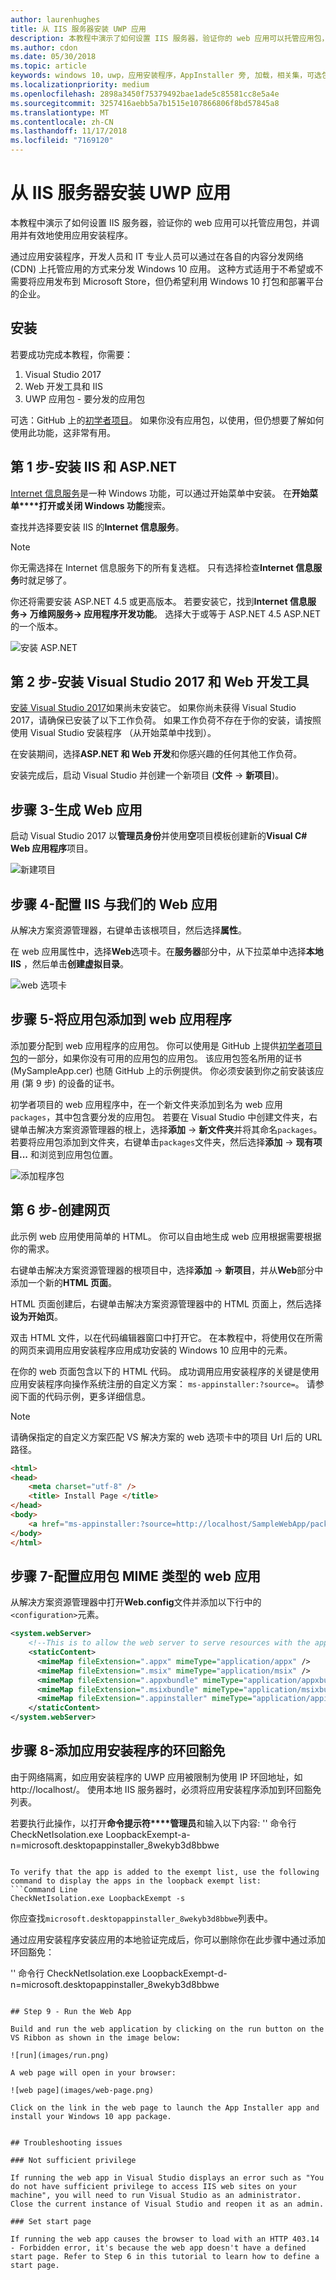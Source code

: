 ```yaml
---
author: laurenhughes
title: 从 IIS 服务器安装 UWP 应用
description: 本教程中演示了如何设置 IIS 服务器，验证你的 web 应用可以托管应用包，并调用并有效地使用应用安装程序。
ms.author: cdon
ms.date: 05/30/2018
ms.topic: article
keywords: windows 10，uwp，应用安装程序，AppInstaller 旁, 加载，相关集，可选包，IIS 服务器
ms.localizationpriority: medium
ms.openlocfilehash: 2898a3450f75379492bae1ade5c85581cc8e5a4e
ms.sourcegitcommit: 3257416aebb5a7b1515e107866806f8bd57845a8
ms.translationtype: MT
ms.contentlocale: zh-CN
ms.lasthandoff: 11/17/2018
ms.locfileid: "7169120"
---
```

# <a name="install-a-uwp-app-from-an-iis-server"></a>从 IIS 服务器安装 UWP 应用

本教程中演示了如何设置 IIS 服务器，验证你的 web 应用可以托管应用包，并调用并有效地使用应用安装程序。

通过应用安装程序，开发人员和 IT 专业人员可以通过在各自的内容分发网络 (CDN) 上托管应用的方式来分发 Windows 10 应用。 这种方式适用于不希望或不需要将应用发布到 Microsoft Store，但仍希望利用 Windows 10 打包和部署平台的企业。 

## <a name="setup"></a>安装

若要成功完成本教程，你需要：

1. Visual Studio 2017  
2. Web 开发工具和 IIS 
3. UWP 应用包 - 要分发的应用包

可选：GitHub 上的[初学者项目](https://github.com/AppInstaller/MySampleWebApp)。 如果你没有应用包，以使用，但仍想要了解如何使用此功能，这非常有用。

## <a name="step-1---install-iis-and-aspnet"></a>第 1 步-安装 IIS 和 ASP.NET 

[Internet 信息服务](https://www.iis.net/)是一种 Windows 功能，可以通过开始菜单中安装。 在**开始菜单****打开或关闭 Windows 功能**搜索。

查找并选择要安装 IIS 的**Internet 信息服务**。

> [!NOTE]
> 你无需选择在 Internet 信息服务下的所有复选框。 只有选择检查**Internet 信息服务**时就足够了。

你还将需要安装 ASP.NET 4.5 或更高版本。 若要安装它，找到**Internet 信息服务-> 万维网服务-> 应用程序开发功能**。 选择大于或等于 ASP.NET 4.5 ASP.NET 的一个版本。

![安装 ASP.NET](images/install-asp.png)

## <a name="step-2---install-visual-studio-2017-and-web-development-tools"></a>第 2 步-安装 Visual Studio 2017 和 Web 开发工具 

[安装 Visual Studio 2017](https://docs.microsoft.com/visualstudio/install/install-visual-studio)如果尚未安装它。 如果你尚未获得 Visual Studio 2017，请确保已安装了以下工作负荷。 如果工作负荷不存在于你的安装，请按照使用 Visual Studio 安装程序 （从开始菜单中找到）。  

在安装期间，选择**ASP.NET 和 Web 开发**和你感兴趣的任何其他工作负荷。 

安装完成后，启动 Visual Studio 并创建一个新项目 (**文件** -> **新项目**)。

## <a name="step-3---build-a-web-app"></a>步骤 3-生成 Web 应用

启动 Visual Studio 2017 以**管理员身份**并使用**空**项目模板创建新的**Visual C# Web 应用程序**项目。 

![新建项目](images/sample-web-app.png)

## <a name="step-4---configure-iis-with-our-web-app"></a>步骤 4-配置 IIS 与我们的 Web 应用 

从解决方案资源管理器，右键单击该根项目，然后选择**属性**。

在 web 应用属性中，选择**Web**选项卡。在**服务器**部分中，从下拉菜单中选择**本地 IIS** ，然后单击**创建虚拟目录**。 

![web 选项卡](images/web-tab.png)

## <a name="step-5---add-an-app-package-to-a-web-application"></a>步骤 5-将应用包添加到 web 应用程序 

添加要分配到 web 应用程序的应用包。 你可以使用是 GitHub 上提供[初学者项目包](https://github.com/AppInstaller/MySampleWebApp/tree/master/MySampleWebApp/packages)的一部分，如果你没有可用的应用包的应用包。 该应用包签名所用的证书 (MySampleApp.cer) 也随 GitHub 上的示例提供。 你必须安装到你之前安装该应用 (第 9 步) 的设备的证书。

初学者项目的 web 应用程序中，在一个新文件夹添加到名为 web 应用`packages`，其中包含要分发的应用包。 若要在 Visual Studio 中创建文件夹，右键单击解决方案资源管理器的根上，选择**添加** -> **新文件夹**并将其命名`packages`。 若要将应用包添加到文件夹，右键单击`packages`文件夹，然后选择**添加** -> **现有项目...** 和浏览到应用包位置。 

![添加程序包](images/add-package.png)

## <a name="step-6---create-a-web-page"></a>第 6 步-创建网页

此示例 web 应用使用简单的 HTML。 你可以自由地生成 web 应用根据需要根据你的需求。 

右键单击解决方案资源管理器的根项目中，选择**添加** -> **新项目**，并从**Web**部分中添加一个新的**HTML 页面**。

HTML 页面创建后，右键单击解决方案资源管理器中的 HTML 页面上，然后选择**设为开始页**。  

双击 HTML 文件，以在代码编辑器窗口中打开它。 在本教程中，将使用仅在所需的网页来调用应用安装程序应用成功安装的 Windows 10 应用中的元素。 

在你的 web 页面包含以下的 HTML 代码。 成功调用应用安装程序的关键是使用应用安装程序向操作系统注册的自定义方案： `ms-appinstaller:?source=`。 请参阅下面的代码示例，更多详细信息。

> [!NOTE]
> 请确保指定的自定义方案匹配 VS 解决方案的 web 选项卡中的项目 Url 后的 URL 路径。
 
```HTML
<html>
<head>
    <meta charset="utf-8" />
    <title> Install Page </title>
</head>
<body>
    <a href="ms-appinstaller:?source=http://localhost/SampleWebApp/packages/MySampleApp.appxbundle"> Install My Sample App</a>
</body>
</html>
```

## <a name="step-7---configure-the-web-app-for-app-package-mime-types"></a>步骤 7-配置应用包 MIME 类型的 web 应用

从解决方案资源管理器中打开**Web.config**文件并添加以下行中的`<configuration>`元素。 

```xml
<system.webServer>
    <!--This is to allow the web server to serve resources with the appropriate file extension-->
    <staticContent>
      <mimeMap fileExtension=".appx" mimeType="application/appx" />
      <mimeMap fileExtension=".msix" mimeType="application/msix" />
      <mimeMap fileExtension=".appxbundle" mimeType="application/appxbundle" />
      <mimeMap fileExtension=".msixbundle" mimeType="application/msixbundle" />
      <mimeMap fileExtension=".appinstaller" mimeType="application/appinstaller" />
    </staticContent>
</system.webServer>
```

## <a name="step-8---add-loopback-exemption-for-app-installer"></a>步骤 8-添加应用安装程序的环回豁免

由于网络隔离，如应用安装程序的 UWP 应用被限制为使用 IP 环回地址，如http://localhost/。 使用本地 IIS 服务器时，必须将应用安装程序添加到环回豁免列表。 

若要执行此操作，以打开**命令提示符****管理员**和输入以下内容: '' 命令行 CheckNetIsolation.exe LoopbackExempt-a-n=microsoft.desktopappinstaller_8wekyb3d8bbwe
```

To verify that the app is added to the exempt list, use the following command to display the apps in the loopback exempt list: 
```Command Line
CheckNetIsolation.exe LoopbackExempt -s
```

你应查找`microsoft.desktopappinstaller_8wekyb3d8bbwe`列表中。

通过应用安装程序安装应用的本地验证完成后，你可以删除你在此步骤中通过添加环回豁免：

'' 命令行 CheckNetIsolation.exe LoopbackExempt-d-n=microsoft.desktopappinstaller_8wekyb3d8bbwe
```

## Step 9 - Run the Web App 

Build and run the web application by clicking on the run button on the VS Ribbon as shown in the image below:

![run](images/run.png)

A web page will open in your browser:

![web page](images/web-page.png)

Click on the link in the web page to launch the App Installer app and install your Windows 10 app package.


## Troubleshooting issues

### Not sufficient privilege 

If running the web app in Visual Studio displays an error such as "You do not have sufficient privilege to access IIS web sites on your machine", you will need to run Visual Studio as an administrator. Close the current instance of Visual Studio and reopen it as an admin.

### Set start page 

If running the web app causes the browser to load with an HTTP 403.14 - Forbidden error, it's because the web app doesn't have a defined start page. Refer to Step 6 in this tutorial to learn how to define a start page.
